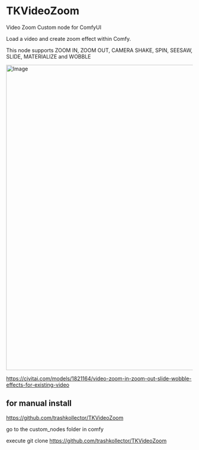 # TKVideoZoom
Video Zoom Custom node for ComfyUI

Load a video and create zoom effect within Comfy.

This node supports
ZOOM IN, ZOOM OUT, CAMERA SHAKE, SPIN, SEESAW, SLIDE, MATERIALIZE and WOBBLE

<img width="1182" height="825" alt="Image" src="https://github.com/user-attachments/assets/7b756953-ab3d-4bc9-82e2-5bc356bda0a4" />


https://civitai.com/models/1821164/video-zoom-in-zoom-out-slide-wobble-effects-for-existing-video

for manual install
---------------------
https://github.com/trashkollector/TKVideoZoom

go to the custom_nodes folder in comfy

execute 
git clone https://github.com/trashkollector/TKVideoZoom




